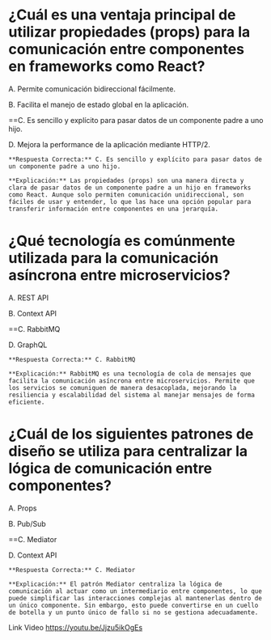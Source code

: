 # **¿Cuál es una ventaja principal de utilizar propiedades (props) para la comunicación entre componentes en frameworks como React?**

A. Permite comunicación bidireccional fácilmente.

B. Facilita el manejo de estado global en la aplicación.

==C. Es sencillo y explícito para pasar datos de un componente padre a uno hijo.

D. Mejora la performance de la aplicación mediante HTTP/2.

~~~
**Respuesta Correcta:** C. Es sencillo y explícito para pasar datos de un componente padre a uno hijo.

**Explicación:** Las propiedades (props) son una manera directa y clara de pasar datos de un componente padre a un hijo en frameworks como React. Aunque solo permiten comunicación unidireccional, son fáciles de usar y entender, lo que las hace una opción popular para transferir información entre componentes en una jerarquía.
~~~



# **¿Qué tecnología es comúnmente utilizada para la comunicación asíncrona entre microservicios?**

A. REST API

B. Context API

==C. RabbitMQ

D. GraphQL

~~~
**Respuesta Correcta:** C. RabbitMQ

**Explicación:** RabbitMQ es una tecnología de cola de mensajes que facilita la comunicación asíncrona entre microservicios. Permite que los servicios se comuniquen de manera desacoplada, mejorando la resiliencia y escalabilidad del sistema al manejar mensajes de forma eficiente.
~~~



# **¿Cuál de los siguientes patrones de diseño se utiliza para centralizar la lógica de comunicación entre componentes?**

A. Props

B. Pub/Sub

==C. Mediator

D. Context API

~~~
**Respuesta Correcta:** C. Mediator

**Explicación:** El patrón Mediator centraliza la lógica de comunicación al actuar como un intermediario entre componentes, lo que puede simplificar las interacciones complejas al mantenerlas dentro de un único componente. Sin embargo, esto puede convertirse en un cuello de botella y un punto único de fallo si no se gestiona adecuadamente.
~~~

Link Video
https://youtu.be/Jjzu5ikOgEs
